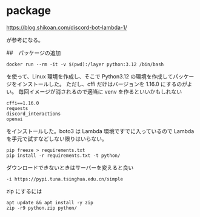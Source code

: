 # package

https://blog.shikoan.com/discord-bot-lambda-1/

が参考になる。

##　パッケージの追加

```
docker run --rm -it -v $(pwd):/layer python:3.12 /bin/bash
```

を使って、Linux 環境を作成し、そこで Python3.12 の環境を作成してパッケージをインストールした。
ただし、cffi だけはバージョンを 1.16.0 にするのがよい。
毎回イメージが消されるので適当に venv を作るといいかもしれない

```
cffi==1.16.0
requests
discord_interactions
openai
```

をインストールした。boto3 は Lambda 環境ですでに入っているので Lambda を手元で試すなどしない限りはいらない。

```
pip freeze > requirements.txt
pip install -r requirements.txt -t python/
```

ダウンロードできないときはサーバーを変えると良い

```
-i https://pypi.tuna.tsinghua.edu.cn/simple
```

zip にするには

```
apt update && apt install -y zip
zip -r9 python.zip python/
```
